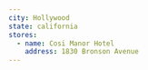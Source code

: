 ```yaml
---
city: Hollywood
state: california
stores:
  - name: Cosi Manor Hotel
    address: 1830 Bronson Avenue
---
```

